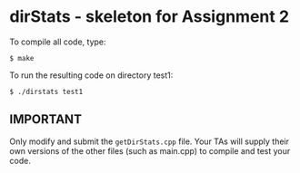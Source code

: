 # dirStats - skeleton for Assignment 2

To compile all code, type:
```
$ make
```

To run the resulting code on directory test1:
```
$ ./dirstats test1
```
## IMPORTANT

Only modify and submit the `getDirStats.cpp` file. Your TAs will
supply their own versions of the other files (such as main.cpp) to
compile and test your code.


